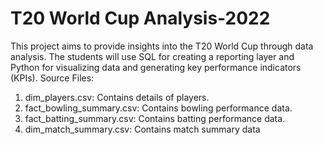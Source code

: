 # T20 World Cup Analysis-2022

This project aims to provide insights into the T20 World Cup through data analysis. The students will use SQL for creating a reporting layer and Python for visualizing data and generating key performance indicators (KPIs).
Source Files:
1.	dim_players.csv: Contains details of players.
2.	fact_bowling_summary.csv: Contains bowling performance data.
3.	fact_batting_summary.csv: Contains batting performance data.
4.	dim_match_summary.csv: Contains match summary data
